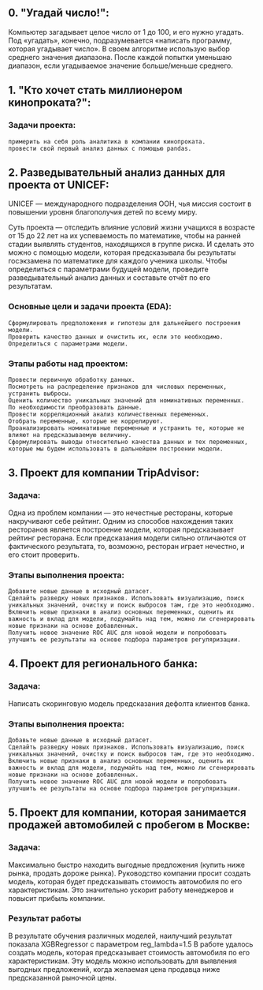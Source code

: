 ## 0. "Угадай число!":

Компьютер загадывает целое число от 1 до 100, и его нужно угадать.
Под «угадать», конечно, подразумевается «написать программу, которая угадывает число».
В своем алгоритме использую выбор среднего значения диапазона. После каждой попытки уменьшаю диапазон, если угадываемое значение больше/меньше среднего.


## 1. "Кто хочет стать миллионером кинопроката?":

### Задачи проекта:

    примерить на себя роль аналитика в компании кинопроката.
    провести свой первый анализ данных с помощью pandas.

## 2. Разведывательный анализ данных для проекта от UNICEF:

UNICEF — международного подразделения ООН, чья миссия состоит в повышении уровня благополучия детей по всему миру.

Суть проекта — отследить влияние условий жизни учащихся в возрасте от 15 до 22 лет на их успеваемость по математике, чтобы на ранней стадии выявлять студентов, находящихся в группе риска. И сделать это можно с помощью модели, которая предсказывала бы результаты госэкзамена по математике для каждого ученика школы. Чтобы определиться с параметрами будущей модели, проведите разведывательный анализ данных и составьте отчёт по его результатам.

### Основные цели и задачи проекта (EDA):

    Сформулировать предположения и гипотезы для дальнейшего построения модели.
    Проверить качество данных и очистить их, если это необходимо.
    Определиться с параметрами модели.

### Этапы работы над проектом:

    Провести первичную обработку данных.
    Посмотреть на распределение признаков для числовых переменных, устранить выбросы.
    Оценить количество уникальных значений для номинативных переменных.
    По необходимости преобразовать данные.
    Провести корреляционный анализ количественных переменных.
    Отобрать переменные, которые не коррелируют.
    Проанализировать номинативные переменные и устранить те, которые не влияют на предсказываемую величину.
    Сформулировать выводы относительно качества данных и тех переменных, которые мы будем использовать в дальнейшем построении модели.

## 3. Проект для компании TripAdvisor:

### Задача:
Одна из проблем компании — это нечестные рестораны, которые накручивают себе рейтинг. Одним из способов нахождения таких ресторанов является построение модели, которая предсказывает рейтинг ресторана. Если предсказания модели сильно отличаются от фактического результата, то, возможно, ресторан играет нечестно, и его стоит проверить.

### Этапы выполнения проекта:
    Добавите новые данные в исходный датасет.
    Сделайть разведку новых признаков. Использовать визуализацию, поиск уникальных значений, очистку и поиск выбросов там, где это необходимо.
    Включить новые признаки в анализ основных переменных, оценить их важность и вклад для модели, подумайть над тем, можно ли сгенерировать новые признаки на основе добавленных.
    Получить новое значение ROC AUC для новой модели и попробовать улучшить ее результаты на основе подбора параметров регуляризации.

## 4. Проект для регионального банка:

### Задача:
Написать скоринговую модель предсказания дефолта клиентов банка.

### Этапы выполнения проекта:
    Добавьте новые данные в исходный датасет.
    Сделайть разведку новых признаков. Использовать визуализацию, поиск уникальных значений, очистку и поиск выбросов там, где это необходимо.
    Включить новые признаки в анализ основных переменных, оценить их важность и вклад для модели, подумайть над тем, можно ли сгенерировать новые признаки на основе добавленных.
    Получить новое значение ROC AUC для новой модели и попробовать улучшить ее результаты на основе подбора параметров регуляризации.

## 5. Проект для компании, которая занимается продажей автомобилей с пробегом в Москве:

### Задача:
Максимально быстро находить выгодные предложения (купить ниже рынка, продать дороже рынка). Руководство компании просит создать модель, которая будет предсказывать стоимость автомобиля по его характеристикам. Это значительно ускорит работу менеджеров и повысит прибыль компании.

### Результат работы
В результате обучения различных моделей, наилучший результат показала XGBRegressor с параметром reg_lambda=1.5 В работе удалось создать модель, которая предсказывает стоимость автомобиля по его характеристикам. Эту модель можно использовать для выявления выгодных предложений, когда желаемая цена продавца ниже предсказанной рыночной цены.